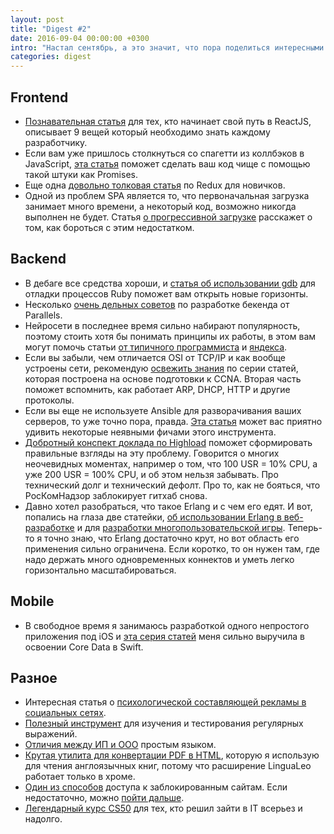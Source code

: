 ```yaml
---
layout: post
title: "Digest #2"
date: 2016-09-04 00:00:00 +0300
intro: "Настал сентябрь, а это значит, что пора поделиться интересными материалами по разработке и не только за прошлый месяц. Давайте начнем."
categories: digest
---
```


## Frontend

* [Познавательная статья](https://camjackson.net/post/9-things-every-reactjs-beginner-should-know) для тех, кто начинает свой путь в ReactJS, описывает 9 вещей который необходимо знать каждому разработчику.
* Если вам уже пришлось столкнуться со спагетти из коллбэков в JavaScript, [эта статья](https://medium.freecodecamp.com/let-there-be-promise-and-there-was-then-e2fd94a0b2f9) поможет сделать ваш код чище с помощью такой штуки как Promises.
* Еще одна [довольно толковая статья](http://prgssr.ru/development/rabota-s-redux-vvedenie.html) по Redux для новичков.
* Одной из проблем SPA является то, что первоначальная загрузка занимает много времени, а некоторый код, возможно никогда выполнен не будет. Статья [о прогрессивной загрузке](https://habrahabr.ru/post/307694/) расскажет о том, как бороться с этим недостатком.

## Backend

* В дебаге все средства хороши, и [статья об использовании gdb](https://robots.thoughtbot.com/using-gdb-to-inspect-a-running-ruby-process) для отладки процессов Ruby поможет вам открыть новые горизонты.
* Несколько [очень дельных советов](https://habrahabr.ru/company/parallels/blog/269927/) по разработке бекенда от Parallels.
* Нейросети в последнее время сильно набирают популярность, поэтому стоить хотя бы понимать принципы их работы, в этом вам могут помочь статьи [от типичного программиста](https://tproger.ru/translations/learning-neural-networks/) и [яндекса](https://habrahabr.ru/company/yandex/blog/307260/).
* Если вы забыли, чем отличается OSI от TCP/IP и как вообще устроены сети, рекомендую [освежить знания](https://habrahabr.ru/post/307252/) по серии статей, которая построена на основе подготовки к CCNA. Вторая часть поможет вспомнить, как работает ARP, DHCP, HTTP и другие протоколы.
* Если вы еще не используете Ansible для разворачивания ваших серверов, то уже точно пора, правда. [Эта статья](https://habrahabr.ru/post/306998/) может вас приятно удивить некоторые неявными фичами этого инструмента.
* [Добротный конспект доклада по Highload](https://habrahabr.ru/company/oleg-bunin/blog/308616/) поможет сформировать правильные взгляды на эту проблему. Говорится о многих неочевидных моментах, например о том, что 100 USR = 10% CPU, а уже 200 USR = 100% CPU, и об этом нельзя забывать. Про технический долг и технический дефолт. Про то, как не бояться, что РосКомНадзор заблокирует гитхаб снова.
* Давно хотел разобраться, что такое Erlang и с чем его едят. И вот, попались на глаза две статейки, [об использовании Erlang в веб-разработке](http://erlang-russian.org/post/151) и для [разработки многопользовательской игры](http://erlang-russian.org/post/148). Теперь-то я точно знаю, что Erlang достаточно крут, но вот область его применения сильно ограничена. Если коротко, то он нужен там, где надо держать много одновременных коннектов и уметь легко горизонтально масштабироваться.
 
## Mobile

* В свободное время я занимаюсь разработкой одного непростого приложения под iOS и [эта серия статей](https://habrahabr.ru/post/303512/) меня сильно выручила в освоении Core Data в Swift.

## Разное

* Интересная статья о [психологической составляющей рекламы в социальных сетях](https://new.vk.com/page-113559960_50582938).
* [Полезный инструмент](http://regexr.com/) для изучения и тестирования регулярных выражений.
* [Отличия между ИП и ООО](https://vc.ru/p/problem-10785) простым языком.
* [Крутая утилита для конвертации PDF в HTML](https://github.com/coolwanglu/pdf2htmlEX), которую я использую для чтения англоязычных книг, потому что расширение LinguaLeo работает только в хроме.
* [Один из способов](http://antizapret.prostovpn.org/) доступа к заблокированным сайтам. Если недостаточно, можно [пойти дальше](http://openrunet.org/).
* [Легендарный курс CS50](http://javarush.ru/cs50.html) для тех, кто решил зайти в IT всерьез и надолго.
